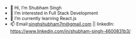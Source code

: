 - 👋 Hi, I’m Shubham Singh
- 👀 I’m interested in Full Stack Development
- 🌱 I’m currently learning React.js
- 📫  Email:singhshubham7m@gmail.com  ||  linkedIn: https://www.linkedin.com/in/shubham-singh-4600831b3/
